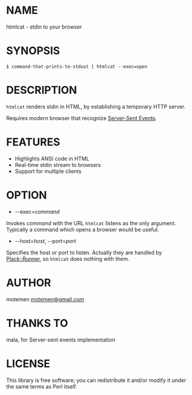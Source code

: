 # NAME

htmlcat - stdin to your browser

# SYNOPSIS

    $ command-that-prints-to-stdout | htmlcat --exec=open

# DESCRIPTION

`htmlcat` renders stdin in HTML, by establishing a temporary HTTP server.

Requires modern browser that recognize [Server-Sent Events](https://html.spec.whatwg.org/multipage/comms.html#server-sent-events).

# FEATURES

 * Highlights ANSI code in HTML
 * Real-time stdin stream to browsers
 * Support for multiple clients

# OPTION

 * --exec=_command_

Invokes _command_ with the URL `htmlcat` listens as the only argument.
Typically a command which opens a browser would be useful.

 * --host=_host_, --port=_port_

Specifies the host or port to listen. Actually they are
handled by [Plack::Runner](http://search.cpan.org/perldoc?Plack::Runner), so `htmlcat` does nothing with them.

# AUTHOR

motemen <motemen@gmail.com>

# THANKS TO

mala, for Server-sent events implementation

# LICENSE

This library is free software; you can redistribute it and/or modify
it under the same terms as Perl itself.
